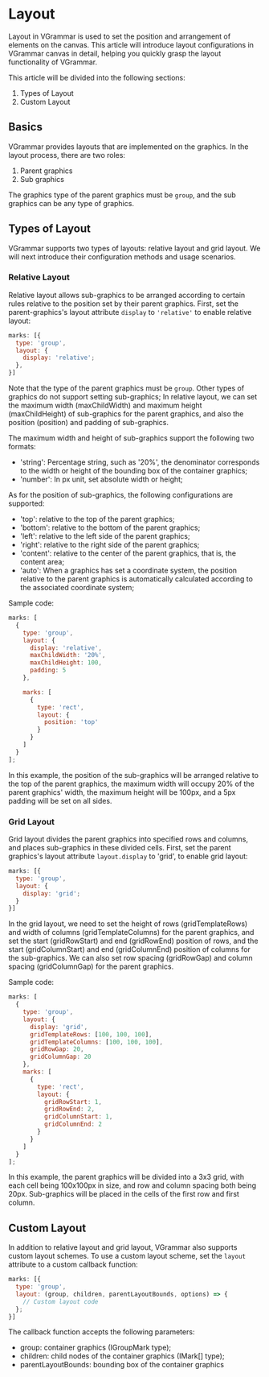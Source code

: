 # Layout

Layout in VGrammar is used to set the position and arrangement of elements on the canvas. This article will introduce layout configurations in VGrammar canvas in detail, helping you quickly grasp the layout functionality of VGrammar.

This article will be divided into the following sections:

1. Types of Layout
2. Custom Layout

## Basics

VGrammar provides layouts that are implemented on the graphics. In the layout process, there are two roles:

1. Parent graphics
2. Sub graphics

The graphics type of the parent graphics must be `group`, and the sub graphics can be any type of graphics.

## Types of Layout

VGrammar supports two types of layouts: relative layout and grid layout. We will next introduce their configuration methods and usage scenarios.

### Relative Layout

Relative layout allows sub-graphics to be arranged according to certain rules relative to the position set by their parent graphics. First, set the parent-graphics's layout attribute `display` to `'relative'` to enable relative layout:

```js
marks: [{
  type: 'group',
  layout: {
    display: 'relative';
  },
}]
```

Note that the type of the parent graphics must be `group`. Other types of graphics do not support setting sub-graphics;
In relative layout, we can set the maximum width (maxChildWidth) and maximum height (maxChildHeight) of sub-graphics for the parent graphics, and also the position (position) and padding of sub-graphics.

The maximum width and height of sub-graphics support the following two formats:

- 'string': Percentage string, such as '20%', the denominator corresponds to the width or height of the bounding box of the container graphics;
- 'number': In px unit, set absolute width or height;

As for the position of sub-graphics, the following configurations are supported:

- 'top': relative to the top of the parent graphics;
- 'bottom': relative to the bottom of the parent graphics;
- 'left': relative to the left side of the parent graphics;
- 'right': relative to the right side of the parent graphics;
- 'content': relative to the center of the parent graphics, that is, the content area;
- 'auto': When a graphics has set a coordinate system, the position relative to the parent graphics is automatically calculated according to the associated coordinate system;

Sample code:

```javascript
marks: [
  {
    type: 'group',
    layout: {
      display: 'relative',
      maxChildWidth: '20%',
      maxChildHeight: 100,
      padding: 5
    },

    marks: [
      {
        type: 'rect',
        layout: {
          position: 'top'
        }
      }
    ]
  }
];
```

In this example, the position of the sub-graphics will be arranged relative to the top of the parent graphics, the maximum width will occupy 20% of the parent graphics' width, the maximum height will be 100px, and a 5px padding will be set on all sides.

### Grid Layout

Grid layout divides the parent graphics into specified rows and columns, and places sub-graphics in these divided cells. First, set the parent graphics's layout attribute `layout.display` to 'grid', to enable grid layout:

```js
marks: [{
  type: 'group',
  layout: {
    display: 'grid';
  }
}]
```

In the grid layout, we need to set the height of rows (gridTemplateRows) and width of columns (gridTemplateColumns) for the parent graphics, and set the start (gridRowStart) and end (gridRowEnd) position of rows, and the start (gridColumnStart) and end (gridColumnEnd) position of columns for the sub-graphics. We can also set row spacing (gridRowGap) and column spacing (gridColumnGap) for the parent graphics.

Sample code:

```js
marks: [
  {
    type: 'group',
    layout: {
      display: 'grid',
      gridTemplateRows: [100, 100, 100],
      gridTemplateColumns: [100, 100, 100],
      gridRowGap: 20,
      gridColumnGap: 20
    },
    marks: [
      {
        type: 'rect',
        layout: {
          gridRowStart: 1,
          gridRowEnd: 2,
          gridColumnStart: 1,
          gridColumnEnd: 2
        }
      }
    ]
  }
];
```

In this example, the parent graphics will be divided into a 3x3 grid, with each cell being 100x100px in size, and row and column spacing both being 20px. Sub-graphics will be placed in the cells of the first row and first column.

## Custom Layout

In addition to relative layout and grid layout, VGrammar also supports custom layout schemes. To use a custom layout scheme, set the `layout` attribute to a custom callback function:

```js
marks: [{
  type: 'group',
  layout: (group, children, parentLayoutBounds, options) => {
    // Custom layout code
  };
}]
```

The callback function accepts the following parameters:

- group: container graphics (IGroupMark type);
- children: child nodes of the container graphics (IMark[] type);
- parentLayoutBounds: bounding box of the container graphics
